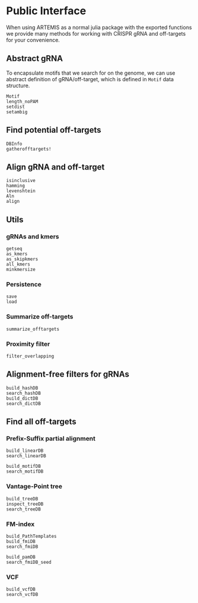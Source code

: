 # Public Interface

When using ARTEMIS as a normal julia package with the exported functions we provide many methods for working with CRISPR gRNA and off-targets for your convenience.

## Abstract gRNA

To encapsulate motifs that we search for on the genome, we can use abstract definition of gRNA/off-target, which is defined in `Motif` data structure.

```@docs
Motif
length_noPAM
setdist
setambig
```

## Find potential off-targets

```@docs
DBInfo
gatherofftargets!
```

## Align gRNA and off-target

```@docs
isinclusive
hamming
levenshtein
Aln
align
```

## Utils

### gRNAs and kmers
```@docs
getseq
as_kmers
as_skipkmers
all_kmers
minkmersize
``` 

### Persistence

```@docs
save
load
```

### Summarize off-targets

```@docs
summarize_offtargets
```

### Proximity filter
```@docs
filter_overlapping
```

## Alignment-free filters for gRNAs

```@docs
build_hashDB
search_hashDB
build_dictDB
search_dictDB
```

## Find all off-targets

### Prefix-Suffix partial alignment

```@docs
build_linearDB
search_linearDB

build_motifDB
search_motifDB
```

### Vantage-Point tree

```@docs
build_treeDB
inspect_treeDB
search_treeDB
```

### FM-index

```@docs
build_PathTemplates
build_fmiDB
search_fmiDB

build_pamDB
search_fmiDB_seed
```

### VCF

```@docs
build_vcfDB
search_vcfDB
```